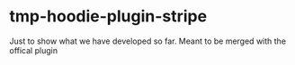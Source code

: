 tmp-hoodie-plugin-stripe
========================

Just to show what we have developed so far. Meant to be merged with the offical plugin
